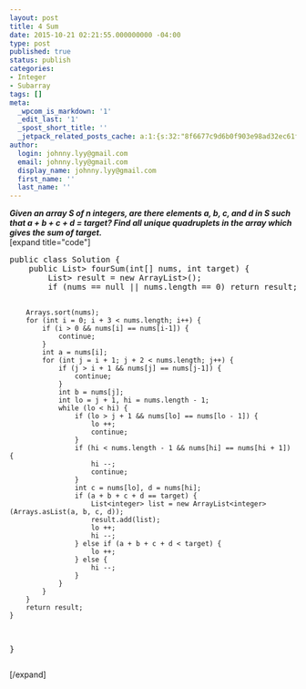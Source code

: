 ```yaml
---
layout: post
title: 4 Sum
date: 2015-10-21 02:21:55.000000000 -04:00
type: post
published: true
status: publish
categories:
- Integer
- Subarray
tags: []
meta:
  _wpcom_is_markdown: '1'
  _edit_last: '1'
  _spost_short_title: ''
  _jetpack_related_posts_cache: a:1:{s:32:"8f6677c9d6b0f903e98ad32ec61f8deb";a:2:{s:7:"expires";i:1466062793;s:7:"payload";a:3:{i:0;a:1:{s:2:"id";i:123;}i:1;a:1:{s:2:"id";i:1224;}i:2;a:1:{s:2:"id";i:127;}}}}
author:
  login: johnny.lyy@gmail.com
  email: johnny.lyy@gmail.com
  display_name: johnny.lyy@gmail.com
  first_name: ''
  last_name: ''
---
```

<p><strong><em>Given an array S of n integers, are there elements a, b, c, and d in S such that a + b + c + d = target? Find all unique quadruplets in the array which gives the sum of target.</em></strong><br />
[expand title="code"]</p>
<pre>
public class Solution {
    public List<List<integer>> fourSum(int[] nums, int target) {
        List<List<integer>> result = new ArrayList<List<integer>>();
        if (nums == null || nums.length == 0) return result;
        
        Arrays.sort(nums);
        for (int i = 0; i + 3 < nums.length; i++) {
            if (i > 0 && nums[i] == nums[i-1]) {
                continue;
            }
            int a = nums[i];
            for (int j = i + 1; j + 2 < nums.length; j++) {
                if (j > i + 1 && nums[j] == nums[j-1]) {
                    continue;
                }
                int b = nums[j];
                int lo = j + 1, hi = nums.length - 1;
                while (lo < hi) {
                    if (lo > j + 1 && nums[lo] == nums[lo - 1]) {
                        lo ++;
                        continue;
                    }
                    if (hi < nums.length - 1 && nums[hi] == nums[hi + 1]) {
                        hi --;
                        continue;
                    }
                    int c = nums[lo], d = nums[hi];
                    if (a + b + c + d == target) {
                        List<integer> list = new ArrayList<integer>(Arrays.asList(a, b, c, d));
                        result.add(list);
                        lo ++;
                        hi --;
                    } else if (a + b + c + d < target) {
                        lo ++;
                    } else {
                        hi --;
                    }
                }
            }
        }
        return result;
    }
}
</integer></integer></integer></integer></integer></pre>
<p>[/expand]</p>
